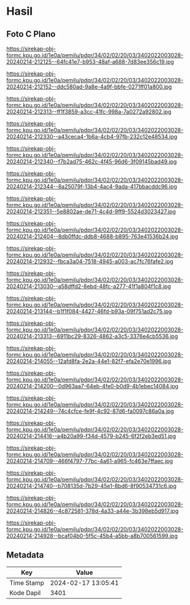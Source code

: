 # Hasil

## Foto C Plano

https://sirekap-obj-formc.kpu.go.id/1e0a/pemilu/pdpr/34/02/02/20/03/3402022003028-20240214-212125--64fc41e7-b953-48af-a688-7d83ee356c19.jpg

https://sirekap-obj-formc.kpu.go.id/1e0a/pemilu/pdpr/34/02/02/20/03/3402022003028-20240214-212152--ddc580ad-9a8e-4a9f-bbfe-0271ff01a800.jpg

https://sirekap-obj-formc.kpu.go.id/1e0a/pemilu/pdpr/34/02/02/20/03/3402022003028-20240214-212313--ff1f3859-a3cc-41fc-998a-7a0272a92802.jpg

https://sirekap-obj-formc.kpu.go.id/1e0a/pemilu/pdpr/34/02/02/20/03/3402022003028-20240214-212330--a43ceca4-1b6a-4cb4-97fb-232c12e48534.jpg

https://sirekap-obj-formc.kpu.go.id/1e0a/pemilu/pdpr/34/02/02/20/03/3402022003028-20240214-212340--f7b2ad75-462c-4f45-96d6-3f09145bad49.jpg

https://sirekap-obj-formc.kpu.go.id/1e0a/pemilu/pdpr/34/02/02/20/03/3402022003028-20240214-212344--8a25079f-13b4-4ac4-9ada-417bbacddc96.jpg

https://sirekap-obj-formc.kpu.go.id/1e0a/pemilu/pdpr/34/02/02/20/03/3402022003028-20240214-212351--5e8802ae-de71-4c4d-9ff9-5524d3023427.jpg

https://sirekap-obj-formc.kpu.go.id/1e0a/pemilu/pdpr/34/02/02/20/03/3402022003028-20240214-212404--8db0ffdc-ddb8-4688-b895-763e41536b24.jpg

https://sirekap-obj-formc.kpu.go.id/1e0a/pemilu/pdpr/34/02/02/20/03/3402022003028-20240214-212932--fbca3a04-7518-4945-a003-ac7fc76fafe2.jpg

https://sirekap-obj-formc.kpu.go.id/1e0a/pemilu/pdpr/34/02/02/20/03/3402022003028-20240214-213030--a58dffd2-8ebd-48fc-a277-41f1a804f1c8.jpg

https://sirekap-obj-formc.kpu.go.id/1e0a/pemilu/pdpr/34/02/02/20/03/3402022003028-20240214-213144--b1f1f084-4427-46fd-b93a-09f751ad2c75.jpg

https://sirekap-obj-formc.kpu.go.id/1e0a/pemilu/pdpr/34/02/02/20/03/3402022003028-20240214-213313--6911bc29-8326-4862-a3c5-3376e4cb5536.jpg

https://sirekap-obj-formc.kpu.go.id/1e0a/pemilu/pdpr/34/02/02/20/03/3402022003028-20240214-214055--12afd8fa-2e2a-44e1-82f7-efa2e70e1996.jpg

https://sirekap-obj-formc.kpu.go.id/1e0a/pemilu/pdpr/34/02/02/20/03/3402022003028-20240214-214200--0d963aa7-64eb-4fe0-b0d9-4b1ebec14084.jpg

https://sirekap-obj-formc.kpu.go.id/1e0a/pemilu/pdpr/34/02/02/20/03/3402022003028-20240214-214249--74c4cfce-fe9f-4c92-87d6-fa0097c86a0a.jpg

https://sirekap-obj-formc.kpu.go.id/1e0a/pemilu/pdpr/34/02/02/20/03/3402022003028-20240214-214416--a4b20a99-f34d-4579-b245-6f2f2eb3ed51.jpg

https://sirekap-obj-formc.kpu.go.id/1e0a/pemilu/pdpr/34/02/02/20/03/3402022003028-20240214-214709--466f4797-77bc-4a61-a965-fc463e7ffaec.jpg

https://sirekap-obj-formc.kpu.go.id/1e0a/pemilu/pdpr/34/02/02/20/03/3402022003028-20240214-214740--b708135d-7b29-45e1-8bd6-8f90534731c6.jpg

https://sirekap-obj-formc.kpu.go.id/1e0a/pemilu/pdpr/34/02/02/20/03/3402022003028-20240214-214826--4c872581-378d-4a33-a44e-3b398eb5d917.jpg

https://sirekap-obj-formc.kpu.go.id/1e0a/pemilu/pdpr/34/02/02/20/03/3402022003028-20240214-214928--bcaf04b0-5f5c-45b4-a5bb-a8b700561599.jpg


## Metadata

| Key        | Value               |
| ---------- | ------------------- |
| Time Stamp | 2024-02-17 13:05:41 |
| Kode Dapil | 3401                |




